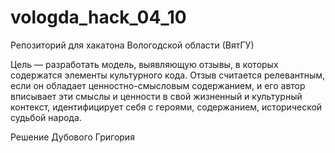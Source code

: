 # vologda_hack_04_10
Репозиторий для хакатона Вологодской области (ВятГУ)

Цель — разработать модель, выявляющую отзывы, в которых содержатся элементы культурного кода. Отзыв считается релевантным, если он обладает ценностно-смысловым содержанием, и его автор вписывает эти смыслы и ценности в свой жизненный и культурный контекст, идентифицирует себя с героями, содержанием, исторической судьбой народа.

Решение Дубового Григория
